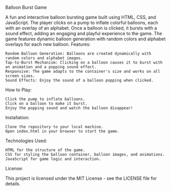 Balloon Burst Game

A fun and interactive balloon bursting game built using HTML, CSS, and JavaScript. The player clicks on a pump to inflate colorful balloons, each with an overlay of an alphabet. Once a balloon is clicked, it bursts with a sound effect, adding an engaging and playful experience to the game. The game features dynamic balloon generation with random colors and alphabet overlays for each new balloon.
Features:

    Random Balloon Generation: Balloons are created dynamically with random colors and alphabet images.
    Tap-to-Burst Mechanism: Clicking on a balloon causes it to burst with an animation and a popping sound effect.
    Responsive: The game adapts to the container's size and works on all screen sizes.
    Sound Effects: Enjoy the sound of a balloon popping when clicked.

How to Play:

    Click the pump to inflate balloons.
    Click on a balloon to make it burst.
    Enjoy the popping sound and watch the balloon disappear!

Installation:

    Clone the repository to your local machine.
    Open index.html in your browser to start the game.

Technologies Used:

    HTML for the structure of the game.
    CSS for styling the balloon container, balloon images, and animations.
    JavaScript for game logic and interaction.

License:

This project is licensed under the MIT License - see the LICENSE file for details.
